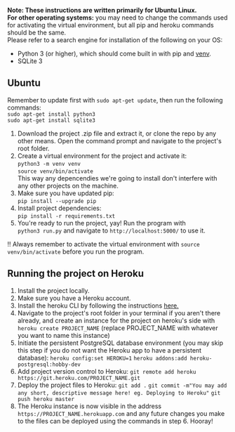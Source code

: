 
**Note: These instructions are written primarily for Ubuntu Linux.**  
**For other operating systems:** you may need to change the commands used for activating the virtual environment, but all pip and heroku commands should be the same.  
Please refer to a search engine for installation of the following on your OS:  
- Python 3 (or higher), which should come built in with pip and [venv](https://docs.python.org/3/tutorial/venv.html).  
- SQLite 3  

## Ubuntu

Remember to update first with `sudo apt-get update`, then run the following commands:  
`sudo apt-get install python3`  
`sudo apt-get install sqlite3`  

1. Download the project .zip file and extract it, or clone the repo by any other means. Open the command prompt and navigate to the project's root folder.
2. Create a virtual environment for the project and activate it:  
`python3 -m venv venv`    
`source venv/bin/activate`  
This way any depencendies we're going to install don't interfere with any other projects on the machine.  
3. Make sure you have updated pip:  
`pip install --upgrade pip`
4. Install project dependencies:  
`pip install -r requirements.txt`
5. You're ready to run the project, yay! Run the program with  
`python3 run.py` and navigate to `http://localhost:5000/` to use it.


!! Always remember to activate the virtual environment with `source venv/bin/activate` before you run the program.


## Running the project on Heroku

1. Install the project locally.  
2. Make sure you have a Heroku account.  
3. Install the heroku CLI by following the instructions [here.](https://devcenter.heroku.com/articles/heroku-cli)  
4. Navigate to the project's root folder in your terminal if you aren't there already, and create an instance for the project on heroku's side with  
`heroku create PROJECT_NAME` (replace PROJECT_NAME with whatever you want to name this instance)
5. Initiate the persistent PostgreSQL database environment (you may skip this step if you do not want the Heroku app to have a persistent database):
`heroku config:set HEROKU=1`
`heroku addons:add heroku-postgresql:hobby-dev`  
6. Add project version control to Heroku:
`git remote add heroku https://git.heroku.com/PROJECT_NAME.git`  
7. Deploy the project files to Heroku:
`git add .`
`git commit -m"You may add any short, descriptive message here! eg. Deploying to Heroku"`
`git push heroku master`
8. The Heroku instance is now visible in the address `https://PROJECT_NAME.herokuapp.com` and any future changes you make to the files can be deployed using the commands in step 6. Hooray!
